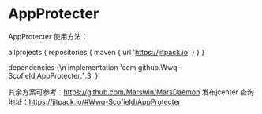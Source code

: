 # AppProtecter


AppProtecter
   使用方法：
   
   

   
   allprojects {
	repositories {
		maven { url 'https://jitpack.io' }
	}
   }
   
   
   
   dependencies {\n
          implementation 'com.github.Wwq-Scofield:AppProtecter:1.3'
}




其余方案可参考：https://github.com/Marswin/MarsDaemon
发布jcenter 查询地址：https://jitpack.io/#Wwq-Scofield/AppProtecter

